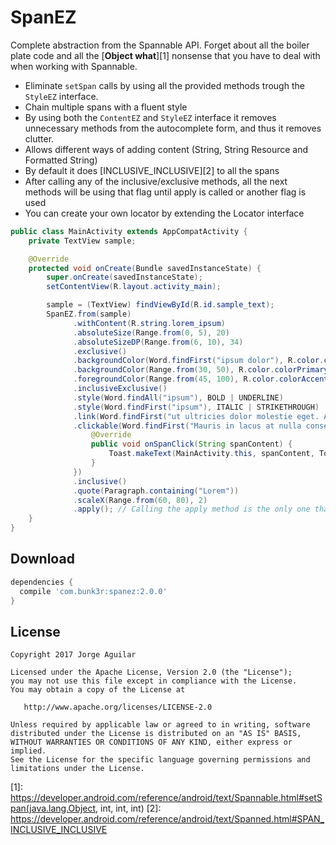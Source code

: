 SpanEZ
============

Complete abstraction from the Spannable API. Forget about all the boiler plate code and all the
[**Object what**][1] nonsense that you have to deal with when working with Spannable.

 * Eliminate `setSpan` calls by using all the provided methods trough the `StyleEZ` interface.
 * Chain multiple spans with a fluent style
 * By using both the `ContentEZ` and `StyleEZ` interface it removes unnecessary methods from the autocomplete form, and thus it removes clutter.
 * Allows different ways of adding content (String, String Resource and Formatted String)
 * By default it does [INCLUSIVE_INCLUSIVE][2] to all the spans
 * After calling any of the inclusive/exclusive methods, all the next methods will be using that flag until apply is called or another flag is used
 * You can create your own locator by extending the Locator interface

```java
public class MainActivity extends AppCompatActivity {
    private TextView sample;

    @Override
    protected void onCreate(Bundle savedInstanceState) {
        super.onCreate(savedInstanceState);
        setContentView(R.layout.activity_main);

        sample = (TextView) findViewById(R.id.sample_text);
        SpanEZ.from(sample)
              .withContent(R.string.lorem_ipsum)
              .absoluteSize(Range.from(0, 5), 20)
              .absoluteSizeDP(Range.from(6, 10), 34)
              .exclusive()
              .backgroundColor(Word.findFirst("ipsum dolor"), R.color.colorPrimary)
              .backgroundColor(Range.from(30, 50), R.color.colorPrimaryDark)
              .foregroundColor(Range.from(45, 100), R.color.colorAccent)
              .inclusiveExclusive()
              .style(Word.findAll("ipsum"), BOLD | UNDERLINE)
              .style(Word.findFirst("ipsum"), ITALIC | STRIKETHROUGH)
              .link(Word.findFirst("ut ultricies dolor molestie eget. Aliquam scelerisque, elit sit amet faucibus tincidunt"), "http://www.google.com")
              .clickable(Word.findFirst("Mauris in lacus at nulla consectetur dapibus. Sed accumsan sapien nec nisi mattis pulvinar."), new OnSpanClickListener() {
                  @Override
                  public void onSpanClick(String spanContent) {
                      Toast.makeText(MainActivity.this, spanContent, Toast.LENGTH_SHORT).show();
                  }
              })
              .inclusive()
              .quote(Paragraph.containing("Lorem"))
              .scaleX(Range.from(60, 80), 2)
              .apply(); // Calling the apply method is the only one that MUST be done in UIThread
    }
}
```

Download
--------

```groovy
dependencies {
  compile 'com.bunk3r:spanez:2.0.0'
}
```

License
-------

    Copyright 2017 Jorge Aguilar

    Licensed under the Apache License, Version 2.0 (the "License");
    you may not use this file except in compliance with the License.
    You may obtain a copy of the License at

       http://www.apache.org/licenses/LICENSE-2.0

    Unless required by applicable law or agreed to in writing, software
    distributed under the License is distributed on an "AS IS" BASIS,
    WITHOUT WARRANTIES OR CONDITIONS OF ANY KIND, either express or implied.
    See the License for the specific language governing permissions and
    limitations under the License.

[1]: https://developer.android.com/reference/android/text/Spannable.html#setSpan(java.lang.Object, int, int, int)
[2]: https://developer.android.com/reference/android/text/Spanned.html#SPAN_INCLUSIVE_INCLUSIVE